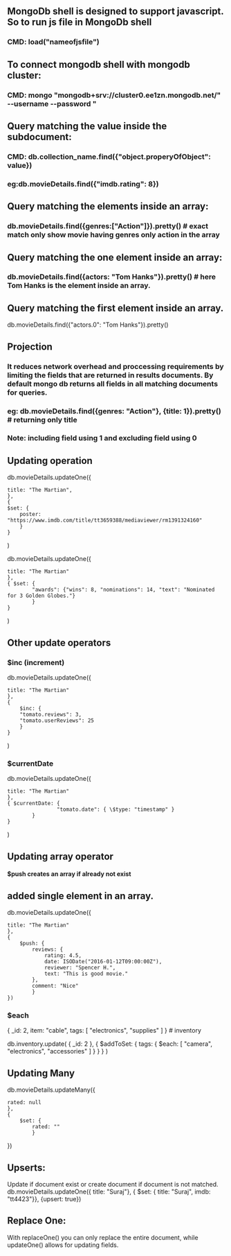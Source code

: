## MongoDb shell is designed to support javascript. So to run js file in MongoDb shell

### CMD: load("nameofjsfile")

## To connect mongodb shell with mongodb cluster:

### CMD: mongo "mongodb+srv://cluster0.ee1zn.mongodb.net/<dbname>" --username <username> --password <password>"

## Query matching the value inside the subdocument:

### CMD: db.collection_name.find({"object.properyOfObject": value})

### eg:db.movieDetails.find({"imdb.rating": 8})

## Query matching the elements inside an array:

### db.movieDetails.find({genres:["Action"]}).pretty() # exact match only show movie having genres only action in the array

## Query matching the one element inside an array:

### db.movieDetails.find({actors: "Tom Hanks"}).pretty() # here Tom Hanks is the element inside an array.

## Query matching the first element inside an array.

db.movieDetails.find({"actors.0": "Tom Hanks"}).pretty()

## Projection

### It reduces network overhead and proccessing requirements by limiting the fields that are returned in results documents. By default mongo db returns all fields in all matching documents for queries.

### eg: db.movieDetails.find({genres: "Action"}, {title: 1}).pretty() # returning only title

### Note: including field using 1 and excluding field using 0

## Updating operation

db.movieDetails.updateOne({

    title: "The Martian",
    },
    {
    $set: {
    	poster: "https://www.imdb.com/title/tt3659388/mediaviewer/rm1391324160"
    	}
    }

)

db.movieDetails.updateOne({

    title: "The Martian"
    },
    { $set: {
    		"awards": {"wins": 8, "nominations": 14, "text": "Nominated for 3 Golden Globes."}
    		}
    }

)

## Other update operators

### \$inc (increment)

db.movieDetails.updateOne({

    title: "The Martian"
    },
    {
    	$inc: {
    	"tomato.reviews": 3,
    	"tomato.userReviews": 25
    	}
    }

)

### \$currentDate

db.movieDetails.updateOne({

    title: "The Martian"
    },
    { $currentDate: {
    				"tomato.date": { \$type: "timestamp" }
    		}
    }

)

## Updating array operator

#### \$push creates an array if already not exist

## added single element in an array.

db.movieDetails.updateOne({

    title: "The Martian"
    },
    {
    	$push: {
    		reviews: {
    			rating: 4.5,
    			date: ISODate("2016-01-12T09:00:00Z"),
    			reviewer: "Spencer H.",
    			text: "This is good movie."
    		},
    		comment: "Nice"
    		}
    })

### \$each

{ \_id: 2, item: "cable", tags: [ "electronics", "supplies" ] } # inventory

db.inventory.update(
{ \_id: 2 },
{ $addToSet: { tags: { $each: [ "camera", "electronics", "accessories" ] } } }
)

## Updating Many

db.movieDetails.updateMany({

    rated: null
    },
    {
    	$set: {
    		rated: ""
    		}

})

## Upserts:

Update if document exist or create document if document is not matched.
db.movieDetails.updateOne({ title: "Suraj"}, { \$set: { title: "Suraj", imdb: "tt4423"}}, {upsert: true})

## Replace One:

With replaceOne() you can only replace the entire document, while updateOne() allows for updating fields.
